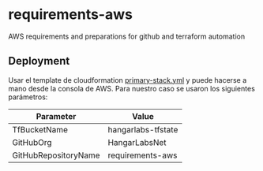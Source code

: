 # requirements-aws
AWS requirements and preparations for github and terraform automation

## Deployment
Usar el template de cloudformation [primary-stack.yml](primary-stack.yml) y puede hacerse a mano desde la consola de AWS.
Para nuestro caso se usaron los siguientes parámetros:

| Parameter | Value |
| ----------|-------|
| TfBucketName | hangarlabs-tfstate |
| GitHubOrg | HangarLabsNet |
| GitHubRepositoryName | requirements-aws |
